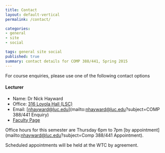 ```yaml
---
title: Contact
layout: default-vertical
permalink: /contact/

categories:
- general
- site
- social

tags: general site social
published: true
summary: contact details for COMP 388/441, Spring 2015
---
```


For course enquiries, please use one of the following contact options

#### Lecturer

* Name: Dr Nick Hayward
* Office: [316 Loyola Hall (LSC)](http://www.luc.edu/media/lucedu/styleassets/pdfs/lsc_summer2014.pdf)
* Email: [nhayward@luc.edu](mailto:nhayward@luc.edu?subject=COMP 388/441 Enquiry)
* [Faculty Page](http://www.luc.edu/cs/people/ftfaculty/haywardnicholas.shtml)

Office hours for this semester are Thursday 6pm to 7pm [by appointment](mailto:nhayward@luc.edu?subject=Comp 388/441 Appointment).

Scheduled appointments will be held at the WTC by agreement.



